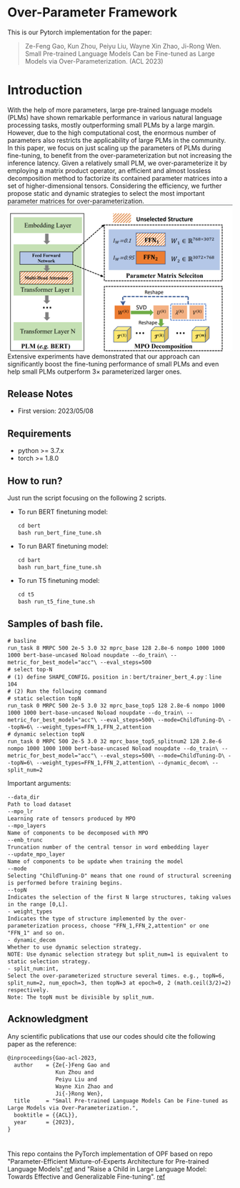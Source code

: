 # Over-Parameter Framework
This is our Pytorch implementation for the paper:
> Ze-Feng Gao, Kun Zhou, Peiyu Liu, Wayne Xin Zhao, Ji-Rong Wen. Small Pre-trained Language Models Can be Fine-tuned as Large Models via Over-Parameterization. (ACL 2023)
# Introduction
With the help of more parameters, large pre-trained language models (PLMs) have shown remarkable performance in various natural language processing tasks, mostly outperforming small PLMs by a large margin.
However, due to the high computational cost, the enormous number of parameters also restricts the applicability of large PLMs in the community.
In this paper, we focus on just scaling up the parameters of PLMs during fine-tuning, to benefit from the over-parameterization but not increasing the inference latency.
Given a relatively small PLM, we over-parameterize it by employing a matrix product operator, an efficient and almost lossless decomposition method to factorize its contained parameter matrices into a set of higher-dimensional tensors.
Considering the efficiency, we further propose static and dynamic strategies to select the most important parameter matrices for over-parameterization.
 ![image](images/OPF.png)
Extensive experiments have demonstrated that our approach can significantly boost the fine-tuning performance of small PLMs and even help small PLMs outperform $3\times$ parameterized larger ones.
## Release Notes
- First version: 2023/05/08

## Requirements
- python >= 3.7.x
- torch >= 1.8.0

## How to run?

Just run the script focusing on the following 2 scripts.

 - To run BERT finetuning model:
   ```
   cd bert
   bash run_bert_fine_tune.sh
   ```

 - To run BART finetuning model:
   ```
   cd bart
   bash run_bart_fine_tune.sh
   ```
 - To run T5 finetuning model:
   ```
   cd t5
   bash run_t5_fine_tune.sh
   ```


## Samples of bash file.
```shell
# basline
run_task 8 MRPC 500 2e-5 3.0 32 mprc_base 128 2.8e-6 nompo 1000 1000 1000 bert-base-uncased Noload noupdate --do_train\ --metric_for_best_model="acc"\ --eval_steps=500
# select top-N
# (1) define SHAPE_CONFIG，position in：bert/trainer_bert_4.py：line 104
# (2) Run the following command
# static selection topN
run_task 0 MRPC 500 2e-5 3.0 32 mprc_base_top5 128 2.8e-6 nompo 1000 1000 1000 bert-base-uncased Noload noupdate --do_train\ --metric_for_best_model="acc"\ --eval_steps=500\ --mode=ChildTuning-D\ --topN=6\ --weight_types=FFN_1,FFN_2,attention
# dynamic selection topN
run_task 0 MRPC 500 2e-5 3.0 32 mprc_base_top5_splitnum2 128 2.8e-6 nompo 1000 1000 1000 bert-base-uncased Noload noupdate --do_train\ --metric_for_best_model="acc"\ --eval_steps=500\ --mode=ChildTuning-D\ --topN=6\ --weight_types=FFN_1,FFN_2,attention\ --dynamic_decom\ --split_num=2
```
Important arguments:
```
--data_dir          
Path to load dataset
--mpo_lr            
Learning rate of tensors produced by MPO
--mpo_layers        
Name of components to be decomposed with MPO
--emb_trunc         
Truncation number of the central tensor in word embedding layer
--update_mpo_layer  
Name of components to be update when training the model
--mode  
Selecting "ChildTuning-D" means that one round of structural screening is performed before training begins.
--topN  
Indicates the selection of the first N large structures, taking values in the range [0,L].
- weight_types
Indicates the type of structure implemented by the over-parameterization process, choose "FFN_1,FFN_2,attention" or one "FFN_1" and so on.
- dynamic_decom
Whether to use dynamic selection strategy. 
NOTE: Use dynamic selection strategy but split_num=1 is equivalent to static selection strategy.
- split_num:int, 
Select the over-parameterized structure several times. e.g., topN=6, split_num=2, num_epoch=3, then topN=3 at epoch=0, 2 (math.ceil(3/2)=2) respectively.
Note: The topN must be divisible by split_num.
```


## Acknowledgment
Any scientific publications that use our codes should cite the following paper as the reference:
```
@inproceedings{Gao-acl-2023,
  author    = {Ze{-}Feng Gao and
               Kun Zhou and
               Peiyu Liu and
               Wayne Xin Zhao and
               Ji{-}Rong Wen},
  title     = "Small Pre-trained Language Models Can be Fine-tuned as Large Models via Over-Parameterization.",
  booktitle = {{ACL}},
  year      = {2023},
}
```



# 
This repo contains the PyTorch implementation of OPF based on repo "Parameter-Efficient Mixture-of-Experts Architecture for Pre-trained Language Models".[ref](https://aclanthology.org/2022.coling-1.288.pdf) and "Raise a Child in Large Language Model: Towards Effective and Generalizable Fine-tuning".
[ref](https://arxiv.org/pdf/2109.05687.pdf) 

